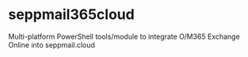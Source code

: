 # seppmail365cloud

Multi-platform PowerShell tools/module to integrate O/M365 Exchange Online into seppmail.cloud